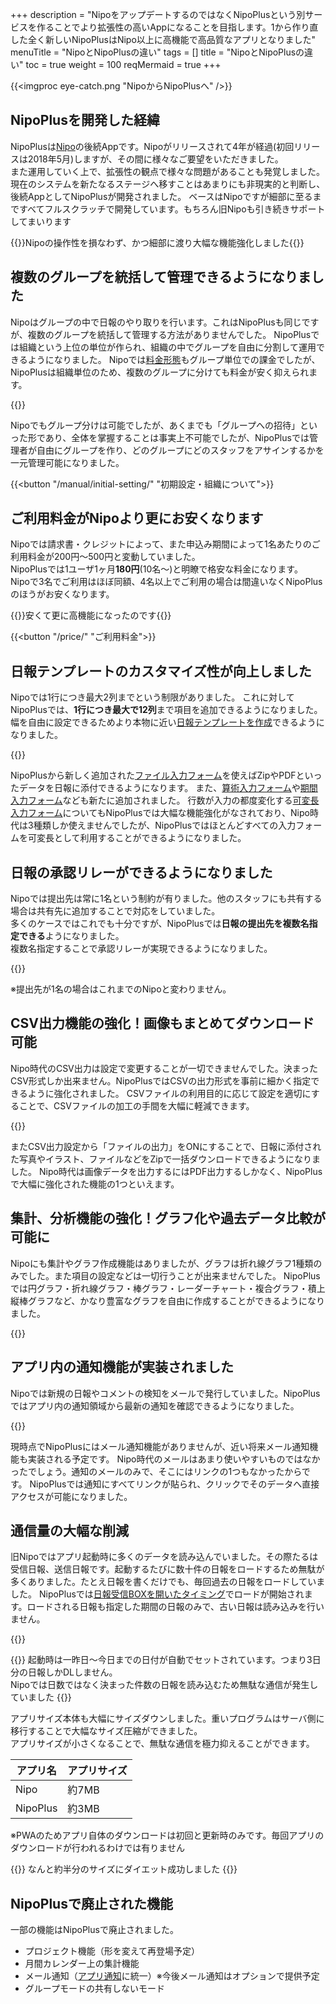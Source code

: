 +++
description = "NipoをアップデートするのではなくNipoPlusという別サービスを作ることでより拡張性の高いAppになることを目指します。1から作り直した全く新しいNipoPlusはNipo以上に高機能で高品質なアプリとなりました"
menuTitle = "NipoとNipoPlusの違い"
tags = []
title = "NipoとNipoPlusの違い"
toc = true
weight = 100
reqMermaid = true
+++

{{<imgproc eye-catch.png "NipoからNipoPlusへ" />}}

## NipoPlusを開発した経緯

NipoPlusは[Nipo](/old/)の後続Appです。Nipoがリリースされて4年が経過(初回リリースは2018年5月)しますが、その間に様々なご要望をいただきました。  
また運用していく上で、拡張性の観点で様々な問題があることも発覚しました。  
現在のシステムを新たなるステージへ移すことはあまりにも非現実的と判断し、後続AppとしてNipoPlusが開発されました。
ベースはNipoですが細部に至るまですべてフルスクラッチで開発しています。もちろん旧Nipoも引き続きサポートしてまいります

{{<alice pos="right" icon="here">}}Nipoの操作性を損なわず、かつ細部に渡り大幅な機能強化しました{{</alice>}}

## 複数のグループを統括して管理できるようになりました

Nipoはグループの中で日報のやり取りを行います。これはNipoPlusも同じですが、複数のグループを統括して管理する方法がありませんでした。
NipoPlusでは組織という上位の単位が作られ、組織の中でグループを自由に分割して運用できるようになりました。
Nipoでは[料金形態](/price/)もグループ単位での課金でしたが、NipoPlusは組織単位のため、複数のグループに分けても料金が安く抑えられます。

{{<icatch filename="group" msg="グループの追加所属 管理者が一元管理可" title="入力の必須が空欄の場合は日報が提出できません" fontsize="30px" alice="here" >}}

Nipoでもグループ分けは可能でしたが、あくまでも「グループへの招待」といった形であり、全体を掌握することは事実上不可能でしたが、NipoPlusでは管理者が自由にグループを作り、どのグループにどのスタッフをアサインするかを一元管理可能になりました。

{{<button "/manual/initial-setting/" "初期設定・組織について">}}

## ご利用料金がNipoより更にお安くなります

Nipoでは請求書・クレジットによって、また申込み期間によって1名あたりのご利用料金が200円〜500円と変動していました。  
NipoPlusでは1ユーザ1ヶ月**180円**(10名〜)と明瞭で格安な料金になります。  
Nipoで3名でご利用はほぼ同額、4名以上でご利用の場合は間違いなくNipoPlusのほうがお安くなります。

{{<alice pos="right" icon="ok">}}安くて更に高機能になったのです{{</alice>}}

{{<button "/price/" "ご利用料金">}}

## 日報テンプレートのカスタマイズ性が向上しました

Nipoでは1行につき最大2列までという制限がありました。
これに対してNipoPlusでは、**1行につき最大で12列**まで項目を追加できるようになりました。
幅を自由に設定できるためより本物に近い[日報テンプレートを作成](/manual/initial-setting/template/)できるようになりました。

{{<icatch filename="responsive-design" msg="日報テンプレートの 設計自由度がUP" title="日報テンプレートのレイアウト設計の自由度が大幅UP" fontsize="30px" alice="here" >}}

NipoPlusから新しく追加された[ファイル入力フォーム](/manual/initial-setting/template/file/)を使えばZipやPDFといったデータを日報に添付できるようになります。
また、[算術入力フォーム](/manual/initial-setting/template/calc/)や[期間入力フォーム](/manual/initial-setting/template/datetimes/)なども新たに追加されました。
行数が入力の都度変化する[可変長入力フォーム](/manual/initial-setting/template/array/)についてもNipoPlusでは大幅な機能強化がなされており、Nipo時代は3種類しか使えませんでしたが、NipoPlusではほとんどすべての入力フォームを可変長として利用することができるようになりました。

## 日報の承認リレーができるようになりました

Nipoでは提出先は常に1名という制約が有りました。他のスタッフにも共有する場合は共有先に追加することで対応をしていました。  
多くのケースではこれでも十分ですが、NipoPlusでは**日報の提出先を複数名指定できる**ようになりました。  
複数名指定することで承認リレーが実現できるようになりました。

{{<icatch filename="report-detail" msg="複数人による承認 のリレーが可能です" title="日報の承認リレー。承認印も完備" fontsize="30px" alice="ok" >}}

※提出先が1名の場合はこれまでのNipoと変わりません。

## CSV出力機能の強化！画像もまとめてダウンロード可能

Nipo時代のCSV出力は設定で変更することが一切できませんでした。決まったCSV形式しか出来ません。NipoPlusではCSVの出力形式を事前に細かく指定できるように強化されました。
CSVファイルの利用目的に応じて設定を適切にすることで、CSVファイルの加工の手間を大幅に軽減できます。

{{<icatch filename="csv-export" msg="CSV出力形式 細かく設定が可能" title="日報データのCSV出力形式を細かく指定可能になりました" fontsize="30px" alice="here" >}}

またCSV出力設定から「ファイルの出力」をONにすることで、日報に添付された写真やイラスト、ファイルなどをZipで一括ダウンロードできるようになりました。
Nipo時代は画像データを出力するにはPDF出力するしかなく、NipoPlusで大幅に強化された機能の1つといえます。

## 集計、分析機能の強化！グラフ化や過去データ比較が可能に

Nipoにも集計やグラフ作成機能はありましたが、グラフは折れ線グラフ1種類のみでした。また項目の設定などは一切行うことが出来ませんでした。
NipoPlusでは円グラフ・折れ線グラフ・棒グラフ・レーダーチャート・複合グラフ・積上縦棒グラフなど、かなり豊富なグラフを自由に作成することができるようになりました。

{{<icatch filename="check-sheet-charts" msg="グラフの作成 細かく設定が可能" title="日報データをもとに自由にグラフを作成できるようになりました" fontsize="30px" alice="here" >}}

## アプリ内の通知機能が実装されました

Nipoでは新規の日報やコメントの検知をメールで発行していました。NipoPlusではアプリ内の通知領域から最新の通知を確認できるようになりました。

{{<icatch filename="notice" msg="通知機能で 情報を見落とさない" title="通知機能の実装" fontsize="30px" alice="ok" >}}

現時点でNipoPlusにはメール通知機能がありませんが、近い将来メール通知機能も実装される予定です。
Nipo時代のメールはあまり使いやすいものではなかったでしょう。通知のメールのみで、そこにはリンクの1つもなかったからです。
NipoPlusでは通知にすべてリンクが貼られ、クリックでそのデータへ直接アクセスが可能になりました。

## 通信量の大幅な削減

旧Nipoではアプリ起動時に多くのデータを読み込んでいました。その際たるは受信日報、送信日報です。起動するたびに数十件の日報をロードするため無駄が多くありました。たとえ日報を書くだけでも、毎回過去の日報をロードしていました。
NipoPlusでは[日報受信BOXを開いたタイミング](/manual/read-report/list/)でロードが開始されます。ロードされる日報も指定した期間の日報のみで、古い日報は読み込みを行いません。

{{<icatch filename="report-box" msg="必要な期間の日報を 素早くロードします" title="必要な日報のみを賢く読み込むことで無駄な通信を削減できます。" fontsize="30px" alice="ok" >}}

{{<alice pos="right" icon="ok">}}
起動時は一昨日〜今日までの日付が自動でセットされています。つまり3日分の日報しかDLしません。  
Nipoでは日数ではなく決まった件数の日報を読み込むため無駄な通信が発生していました
{{</alice>}}

アプリサイズ本体も大幅にサイズダウンしました。重いプログラムはサーバ側に移行することで大幅なサイズ圧縮ができました。  
アプリサイズが小さくなることで、無駄な通信を極力抑えることができます。

|アプリ名|アプリサイズ|
|---|---|
|Nipo|約7MB|
|NipoPlus|約3MB|

※PWAのためアプリ自体のダウンロードは初回と更新時のみです。毎回アプリのダウンロードが行われるわけでは有りません

{{<alice pos="right" icon="please">}}
なんと約半分のサイズにダイエット成功しました
{{</alice>}}


## NipoPlusで廃止された機能

一部の機能はNipoPlusで廃止されました。

- プロジェクト機能（形を変えて再登場予定）
- 月間カレンダー上の集計機能
- メール通知（[アプリ通知](/manual/notice/show/)に統一）※今後メール通知はオプションで提供予定
- グループモードの共有しないモード
